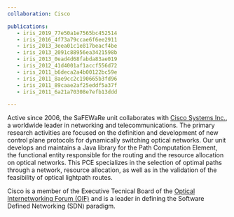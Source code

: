 ```yaml
---
collaboration: Cisco

publications:
   - iris_2019_77e50a1e7565bc452514
   - iris_2016_4f73a79ccae6f6ee2911
   - iris_2013_3eea01c1e817beacf4be
   - iris_2013_2091c88956ea3421598b
   - iris_2013_0ead4d68fabda83ae019
   - iris_2012_41d4001af1accf556d72
   - iris_2011_b6deca2a4b00122bc59e
   - iris_2011_8ae9cc2c190665b3fd96
   - iris_2011_89caae2af25eddf5a37f
   - iris_2011_6a21a70308e7efb13ddd

---
```


Active since 2006, the SaFEWaRe unit collaborates with [Cisco Systems Inc.](https://www.cisco.com), a worldwide leader 
in networking and telecommunications. The primary research activities are focused on the definition and development of 
new control plane protocols for dynamically switching optical networks. Our unit develops and maintains a Java library 
for the Path Computation Element, the functional entity responsible for the routing and the resource allocation on 
optical networks. This PCE specializes in the selection of optimal paths through a network, resource allocation, as well
as in the validation of the feasibility of optical lightpath routes.

Cisco is a member of the Executive Tecnical Board of the [Optical Internetworking Forum (OIF)](https://www.oiforum.com/) and is a leader in 
defining the Software Defined Networking (SDN) paradigm.
